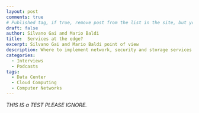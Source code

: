 ```yaml
---
layout: post
comments: true
# Published tag, if true, remove post from the list in the site, but you can access directly from URL
draft: false
author: Silvano Gai and Mario Baldi
title:  Services at the edge?
excerpt: Silvano Gai and Mario Baldi point of view
description: Where to implement network, security and storage services
categories:
  - Interviews
  - Podcasts
tags:
  - Data Center
  - Cloud Computing
  - Computer Networks
---
```


*THIS IS a TEST PLEASE IGNORE.*
